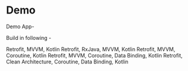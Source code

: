 # Demo

Demo App-

Build in following -

Retrofit, MVVM, Kotlin
Retrofit, RxJava, MVVM, Kotlin
Retrofit, MVVM, Coroutine, Kotlin
Retrofit, MVVM, Coroutine, Data Binding, Kotlin
Retrofit, Clean Architecture, Coroutine, Data Binding, Kotlin
